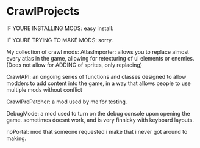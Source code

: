 # CrawlProjects

IF YOURE INSTALLING MODS:
  easy install:
  
IF YOURE TRYING TO MAKE MODS:
  sorry.
  
My collection of crawl mods:
  AtlasImporter: allows you to replace almost every atlas in the game, allowing for retexturing of ui elements or enemies. (Does not allow for ADDING of sprites, only replacing)

  CrawlAPI: an ongoing series of functions and classes designed to allow modders to add content into the game, in a way that allows people to use multiple mods without conflict

  CrawlPrePatcher: a mod used by me for testing.

  DebugMode: a mod used to turn on the debug console upon opening the game. sometimes doesnt work, and is very finnicky with keyboard layouts.

  noPortal: mod that someone requested i make that i never got around to making.
